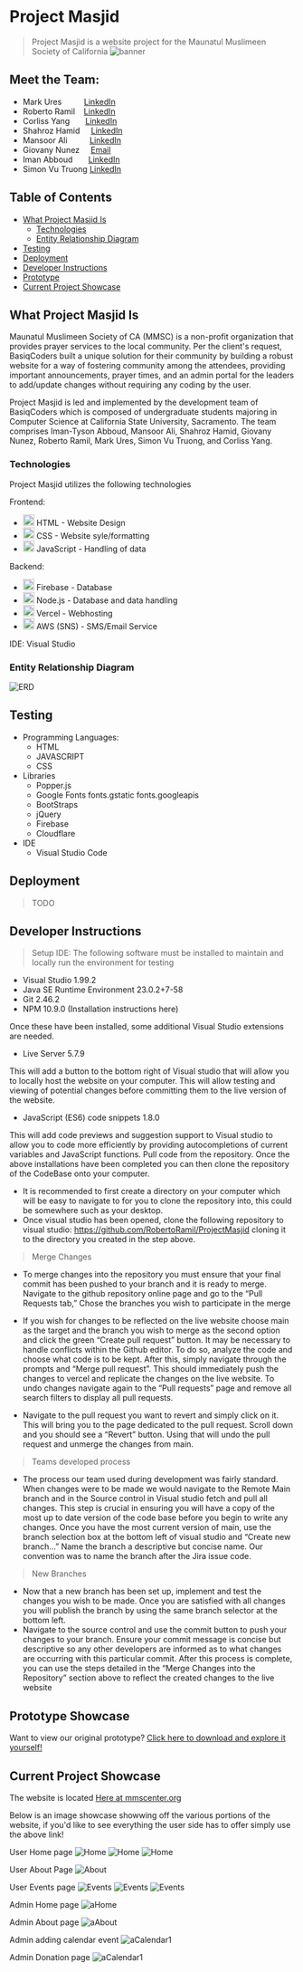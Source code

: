 # Project Masjid
> Project Masjid is a website project for the Maunatul Muslimeen Society of California
![banner](https://github.com/RobertoRamil/ProjectMasjid/blob/main/readme/Banner.png?raw=true)

## Meet the Team: 
  - Mark Ures &nbsp;&nbsp;&nbsp;&nbsp;&nbsp;&nbsp;&nbsp;&nbsp;&nbsp;[LinkedIn](https://www.linkedin.com/in/mark-ures-245022363/)
  - Roberto Ramil &nbsp;&nbsp;&nbsp;[LinkedIn](https://www.linkedin.com/in/roberto-ramil-297a6b89/)
  - Corliss Yang &nbsp;&nbsp;&nbsp;&nbsp;&nbsp;&nbsp;[LinkedIn](https://www.linkedin.com/in/corliss-y-06712a2a5/)
  - Shahroz Hamid&nbsp;&nbsp;&nbsp;&nbsp;&nbsp;[LinkedIn]()
  - Mansoor Ali &nbsp;&nbsp;&nbsp;&nbsp;&nbsp;&nbsp;&nbsp;&nbsp;&nbsp;[LinkedIn](https://www.linkedin.com/in/mansoor-ali-431901204/)
  - Giovany Nunez&nbsp;&nbsp;&nbsp;&nbsp;&nbsp;[Email](realgiovanynunez@gmail.com)
  - Iman Abboud &nbsp;&nbsp;&nbsp;&nbsp;&nbsp;&nbsp;[LinkedIn](https://www.linkedin.com/in/iman-abboud/)
  - Simon Vu Truong [LinkedIn]()

## Table of Contents
 - [What Project Masjid Is](#what-project-masjid-is)
   - [Technologies](#technologies)
   - [Entity Relationship Diagram](#entity-relationship-diagram)
 - [Testing](#testing)
 - [Deployment](#deployment)
 - [Developer Instructions](#developer-instructions)
 - [Prototype](#prototype-showcase)
 - [Current Project Showcase](#current-project-showcase)

## What Project Masjid Is
Maunatul Muslimeen Society of CA (MMSC) is a non-profit organization that provides prayer services to the local community. Per the client's request, BasiqCoders built a unique solution for their community by building a robust website for a way of fostering community among the attendees, providing important announcements, prayer times, and an admin portal for the leaders to add/update changes without requiring any coding by the user.
  
Project Masjid is led and implemented by the development team of BasiqCoders which is composed of undergraduate students majoring in Computer Science at California State University, Sacramento. The team comprises Iman-Tyson Abboud, Mansoor Ali, Shahroz Hamid, Giovany Nunez, Roberto Ramil, Mark Ures, Simon Vu Truong, and Corliss Yang.

### Technologies
Project Masjid utilizes the following technologies

Frontend:
 - <img src="https://insideout.com/wp-content/uploads/2012/09/HTML5_Logo_256.png" alt="HTMLICON" width = "20"/> HTML - Website Design
 - <img src = "https://sonysimon.com/wp-content/uploads/2016/07/css.png" alt="CSSICON" width = "20"/> CSS - Website syle/formatting
 - <img src = "https://www.globalcloudteam.com/wp-content/uploads/2023/08/javascript.webp" alt="JSICON" width = "20"/> JavaScript - Handling of data 


Backend:
 - <img src="https://firebaseopensource.com/logo-small.png" alt="FIREBASEICON" width="20"/> Firebase - Database
 - <img src="https://cdn.iconscout.com/icon/free/png-256/free-node-js-logo-icon-download-in-svg-png-gif-file-formats--technology-social-media-vol-5-pack-logos-icons-3030179.png?f=webp" alt="NJSICON" width="20"/> Node.js - Database and data handling
 - <img src="https://icons.iconarchive.com/icons/ionic/ionicons/256/logo-vercel-icon.png" alt="VERCELICON" width="20"/> Vercel - Webhosting
 - <img src="https://cdn.iconscout.com/icon/free/png-256/free-aws-logo-icon-download-in-svg-png-gif-file-formats--cloud-computing-network-server-database-brand-pack-logos-icons-1583149.png?f=webp&w=256" alt="AWSICON" width="20"/> AWS (SNS) - SMS/Email Service

IDE: Visual Studio
### Entity Relationship Diagram
![ERD](https://github.com/RobertoRamil/ProjectMasjid/blob/main/readme/Blank_diagram.png?raw=true)
## Testing
 - Programming Languages:
   - HTML
   - JAVASCRIPT
   - CSS
 - Libraries
   - Popper.js
   - Google Fonts fonts.gstatic fonts.googleapis
   - BootStraps
   - jQuery
   - Firebase
   - Cloudflare
 - IDE
   - Visual Studio Code

## Deployment
> TODO

## Developer Instructions
> Setup IDE:
The following software must be installed to maintain and locally run the environment for testing
 - Visual Studio 1.99.2
 - Java SE Runtime Environment 23.0.2+7-58
 - Git 2.46.2
 - NPM 10.9.0 (Installation instructions here)
   
Once these have been installed, some additional Visual Studio extensions are needed.
 - Live Server 5.7.9

This will add a button to the bottom right of Visual studio that will allow you to locally host the website on your computer. This will allow testing and viewing of potential changes before committing them to the live version of the website.
 - JavaScript (ES6) code snippets 1.8.0
   
This will add code previews and suggestion support to Visual studio to allow you to code more efficiently by providing autocompletions of current variables and JavaScript functions. Pull code from the repository. Once the above installations have been completed you can then clone the repository of the CodeBase onto your computer.
 - It is recommended to first create a directory on your computer which will be easy to navigate to for you to clone the repository into, this could be somewhere such as your desktop.
 - Once visual studio has been opened, clone the following repository to visual studio: https://github.com/RobertoRamil/ProjectMasjid cloning it to the directory you created in the step above.

> Merge Changes
 - To merge changes into the repository you must ensure that your final commit has been pushed to your branch and it is ready to merge. Navigate to the github repository online page and go to the “Pull Requests tab,” Chose the branches you wish to participate in the merge

 - If you wish for changes to be reflected on the live website choose main as the target and the branch you wish to merge as the second option and click the green “Create pull request” button. It may be necessary to handle conflicts within the Github editor. To do so, analyze the code and choose what code is to be kept. After this, simply navigate through the prompts and “Merge pull request”. This should immediately push the changes to vercel and replicate the changes on the live website.
To undo changes navigate again to the “Pull requests” page and remove all search filters to display all pull requests.

 - Navigate to the pull request you want to revert and simply click on it. This will bring you to the page dedicated to the pull request. Scroll down and you should see a “Revert” button. Using that will undo the pull request and unmerge the changes from main.

> Teams developed process
 - The process our team used during development was fairly standard. When changes were to be made we would navigate to the Remote Main branch and in the Source control in Visual studio fetch and pull all changes. This step is crucial in ensuring you will have a copy of the most up to date version of the code base before you begin to write any changes. Once you have the most current version of main, use the branch selection box at the bottom left of visual studio and “Create new branch…” Name the branch a descriptive but concise name. Our convention was to name the branch after the Jira issue code.

> New Branches
 - Now that a new branch has been set up, implement and test the changes you wish to be made. Once you are satisfied with all changes you will publish the branch by using the same branch selector at the bottom left.
 - Navigate to the source control and use the commit button to push your changes to your branch. Ensure your commit message is concise but descriptive so any other developers are informed as to what changes are occurring with this particular commit. After this process is complete, you can use the steps detailed in the “Merge Changes into the Repository” section above to reflect the created changes to the live website

## Prototype Showcase
Want to view our original prototype?
[Click here to download and explore it yourself!](https://github.com/RobertoRamil/ProjectMasjid/raw/refs/heads/main/readme/Prototype.zip)

## Current Project Showcase
The website is located [Here at mmscenter.org](https://mmscenter.org)

Below is an image showcase showwing off the various portions of the website, if you'd like to see everything the user side has to offer simply use the above link!

User Home page
![Home](readme/Home1.png)
![Home](readme/Home2.png)
![Home](readme/Home3.png)

User About Page
![About](readme/About.png)

User Events page
![Events](readme/Events1.png)
![Events](readme/Events2.png)
![Events](readme/Events3.png)

Admin Home page
![aHome](readme/adminHome.png)

Admin About page
![aAbout](readme/adminAbout.png)

Admin adding calendar event
![aCalendar1](readme/adminEvents.png)

Admin Donation page
![aCalendar1](readme/adminDonate.png)

